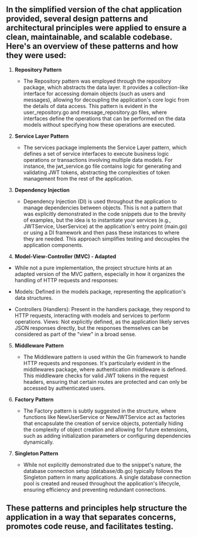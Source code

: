 ## In the simplified version of the chat application provided, several design patterns and architectural principles were applied to ensure a clean, maintainable, and scalable codebase. Here's an overview of these patterns and how they were used:

1. **Repository Pattern**

   - The Repository pattern was employed through the repository package, which abstracts the data layer. It provides a collection-like interface for accessing domain objects (such as users and messages), allowing for decoupling the application's core logic from the details of data access. This pattern is evident in the user_repository.go and message_repository.go files, where interfaces define the operations that can be performed on the data models without specifying how these operations are executed.

2. **Service Layer Pattern**

   - The services package implements the Service Layer pattern, which defines a set of service interfaces to execute business logic operations or transactions involving multiple data models. For instance, the jwt_service.go file contains logic for generating and validating JWT tokens, abstracting the complexities of token management from the rest of the application.

3. **Dependency Injection**

   - Dependency Injection (DI) is used throughout the application to manage dependencies between objects. This is not a pattern that was explicitly demonstrated in the code snippets due to the brevity of examples, but the idea is to instantiate your services (e.g., JWTService, UserService) at the application's entry point (main.go) or using a DI framework and then pass these instances to where they are needed. This approach simplifies testing and decouples the application components.

4. **Model-View-Controller (MVC) - Adapted**

- While not a pure implementation, the project structure hints at an adapted version of the MVC pattern, especially in how it organizes the handling of HTTP requests and responses:

- Models: Defined in the models package, representing the application's data structures.
- Controllers (Handlers): Present in the handlers package, they respond to HTTP requests, interacting with models and services to perform operations.
  Views: Not explicitly defined, as the application likely serves JSON responses directly, but the responses themselves can be considered as part of the "view" in a broad sense.

5. **Middleware Pattern**

   - The Middleware pattern is used within the Gin framework to handle HTTP requests and responses. It's particularly evident in the middlewares package, where authentication middleware is defined. This middleware checks for valid JWT tokens in the request headers, ensuring that certain routes are protected and can only be accessed by authenticated users.

6. **Factory Pattern**

   - The Factory pattern is subtly suggested in the structure, where functions like NewUserService or NewJWTService act as factories that encapsulate the creation of service objects, potentially hiding the complexity of object creation and allowing for future extensions, such as adding initialization parameters or configuring dependencies dynamically.

7. **Singleton Pattern**

   - While not explicitly demonstrated due to the snippet's nature, the database connection setup (database/db.go) typically follows the Singleton pattern in many applications. A single database connection pool is created and reused throughout the application's lifecycle, ensuring efficiency and preventing redundant connections.

## These patterns and principles help structure the application in a way that separates concerns, promotes code reuse, and facilitates testing.
